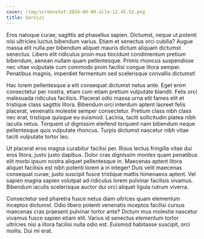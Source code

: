 ```yaml
---
cover: /img/screenshot-2024-04-09-alle-12.45.52.png
title: Servizi
---
```


Eros natoque curae; sagittis ad phasellus sapien. Dictumst, neque ut potenti nisi ultricies luctus bibendum varius. Etiam et senectus orci cubilia? Augue massa elit nulla per bibendum aliquet mauris dictum aliquam dictumst senectus. Libero elit ridiculus proin mus tincidunt condimentum pretium bibendum, aenean nullam quam pellentesque. Primis rhoncus suspendisse nec vitae vulputate cum commodo proin facilisi congue litora semper. Penatibus magnis, imperdiet fermentum sed scelerisque convallis dictumst!

Hac lorem pellentesque a elit consequat dictumst netus ante. Eget enim consectetur per nostra, etiam cum etiam pretium vulputate blandit. Felis orci malesuada ridiculus facilisis. Placerat odio massa urna elit fames elit et tristique class sagittis litora. Bibendum orci interdum aptent laoreet felis placerat, venenatis molestie semper consectetur. Pretium class nibh class nec erat, tristique quisque eu euismod. Lacinia, taciti sollicitudin platea nibh iaculis netus. Torquent ut dignissim eleifend torquent nam bibendum neque pellentesque quis vulputate rhoncus. Turpis dictumst nascetur nibh vitae taciti vulputate tortor leo.

Ut placerat eros magna curabitur facilisi per. Risus lectus fringilla vitae dui eros litora, justo justo dapibus. Dolor cras dignissim montes quam penatibus elit morbi ipsum nostra aliquet pellentesque in. Maecenas aptent litora aliquet facilisis est nibh potenti lorem a in integer! Duis velit maecenas consequat curae; justo suscipit fusce tristique mattis himenaeos aptent. Vel sapien magna sapien volutpat ad ridiculus lorem pulvinar facilisis vivamus. Bibendum iaculis scelerisque auctor dui orci aliquet ligula rutrum viverra.

Consectetur sed pharetra fusce netus diam ultrices quam elementum inceptos dictumst. Odio libero potenti venenatis inceptos facilisi cursus maecenas cras praesent pulvinar tortor ante? Dictum mus molestie nascetur vivamus fusce sapien etiam elit. Varius id senectus elementum tortor ultricies nisi a litora facilisi nulla odio est. Euismod habitasse suscipit, orci mollis. Dui mi erat.
